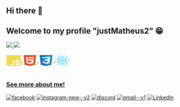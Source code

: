## Hi there 👋
## Welcome to my profile "justMatheus2" 😁

 <div>
   <a href="https://github.com/justMatheus2">
   <img height="180em" src="https://github-readme-stats.vercel.app/api?username=justMatheus2&show_icons=true&theme=tokyonight&include_all_commits=true&count_private=true"/>
   <img height="180em" src="https://github-readme-stats.vercel.app/api/top-langs/?username=justMatheus2&layout=compact&langs_count=6&theme=tokyonight"/>
</div>
    
<div style="display: inline_block"><br>
  <img align="center" alt="Js" height="30" width="40" src="https://raw.githubusercontent.com/devicons/devicon/master/icons/javascript/javascript-plain.svg">
  <img align="center" alt="HTML" height="30" width="40" src="https://raw.githubusercontent.com/devicons/devicon/master/icons/html5/html5-original.svg">
  <img align="center" alt="CSS" height="30" width="40" src="https://raw.githubusercontent.com/devicons/devicon/master/icons/css3/css3-original.svg">
 <img align="center" alt="CSS" height="30" width="40" src="https://raw.githubusercontent.com/devicons/devicon/master/icons/react/react-original.svg">
</div>
 
<br>
 
### See more about me!
 
<div> 
  <a href="https://www.facebook.com/matheus.henrike.1217" target = "_blank"><img width="64" height="64" src="https://img.icons8.com/fluency/64/facebook.png" alt="facebook"/></a>
  <a href="https://www.instagram.com/justmatheus2/" target = "_blank"><img width="64" height="64" src="https://img.icons8.com/plasticine/64/instagram-new--v2.png" alt="instagram-new--v2"/></a>
 <a href="https://discord.gg/ajZgfqj4" target = "_blank"><img width="64" height="64" src="https://img.icons8.com/nolan/64/discord.png" alt="discord"/></a> 
  <a href = "mailto:sousamatheus191999@gmail.com" target = "_blank"><img width="64" height="64" src="https://img.icons8.com/color/64/gmail--v1.png" alt="gmail--v1"/></a>
  <a href = "www.linkedin.com/in/matheus-sousa-8b6608374" target = "_blank"><img width="64" height="64" src="https://img.icons8.com/?size=100&id=MR3dZdlA53te&format=png&color=000000" alt="LinkedIn"/></a>
</div>
